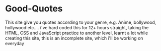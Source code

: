 # Good-Quotes
 This site give you quotes according to your genre, e.g. Anime, bollywood, hollywood etc....
i've hard coded this for 12+ hours straight, taking the HTML, CSS and JavaScript practice to another level, learnt a lot while creating this site, this is an incomplete site, which i'll be working on everyday
